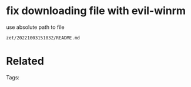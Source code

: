 # fix downloading file with evil-winrm
use absolute path to file

` zet/20221003151032/README.md `

# Related


Tags:

    
